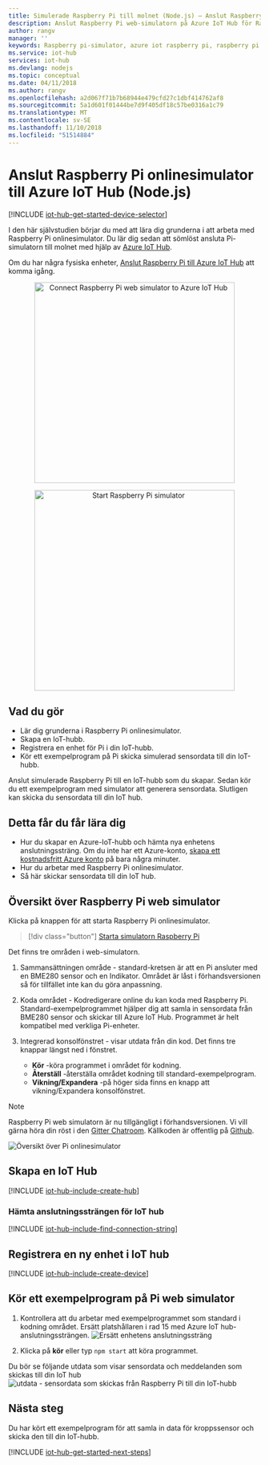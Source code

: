 ```yaml
---
title: Simulerade Raspberry Pi till molnet (Node.js) – Anslut Raspberry Pi web-simulatorn på Azure IoT Hub | Microsoft Docs
description: Anslut Raspberry Pi web-simulatorn på Azure IoT Hub för Raspberry Pi att skicka data till Azure-molnet.
author: rangv
manager: ''
keywords: Raspberry pi-simulator, azure iot raspberry pi, raspberry pi iot-hubb, raspberry pi skicka data till molnet, raspberry pi till molnet
ms.service: iot-hub
services: iot-hub
ms.devlang: nodejs
ms.topic: conceptual
ms.date: 04/11/2018
ms.author: rangv
ms.openlocfilehash: a2d067f71b7b68944e479cfd27c1dbf414762af8
ms.sourcegitcommit: 5a1d601f01444be7d9f405df18c57be0316a1c79
ms.translationtype: MT
ms.contentlocale: sv-SE
ms.lasthandoff: 11/10/2018
ms.locfileid: "51514884"
---
```

# <a name="connect-raspberry-pi-online-simulator-to-azure-iot-hub-nodejs"></a>Anslut Raspberry Pi onlinesimulator till Azure IoT Hub (Node.js)

[!INCLUDE [iot-hub-get-started-device-selector](../../includes/iot-hub-get-started-device-selector.md)]

I den här självstudien börjar du med att lära dig grunderna i att arbeta med Raspberry Pi onlinesimulator. Du lär dig sedan att sömlöst ansluta Pi-simulatorn till molnet med hjälp av [Azure IoT Hub](about-iot-hub.md). 

Om du har några fysiska enheter, [Anslut Raspberry Pi till Azure IoT Hub](iot-hub-raspberry-pi-kit-node-get-started.md) att komma igång. 

<p>
<div id="diag" style="width:100%; text-align:center">
<a href="https://azure-samples.github.io/raspberry-pi-web-simulator/#getstarted" target="_blank">
<img src="media/iot-hub-raspberry-pi-web-simulator/3_banner.png" alt="Connect Raspberry Pi web simulator to Azure IoT Hub" width="400">
</div>
<p>
<div id="button" style="width:100%; text-align:center">
<a href="https://azure-samples.github.io/raspberry-pi-web-simulator/#Getstarted" target="_blank">
<img src="media/iot-hub-raspberry-pi-web-simulator/6_button_default.png" alt="Start Raspberry Pi simulator" width="400" onmouseover="this.src='media/iot-hub-raspberry-pi-web-simulator/5_button_click.png';" onmouseout="this.src='media/iot-hub-raspberry-pi-web-simulator/6_button_default.png';">
</div>

## <a name="what-you-do"></a>Vad du gör

* Lär dig grunderna i Raspberry Pi onlinesimulator.
* Skapa en IoT-hubb.
* Registrera en enhet för Pi i din IoT-hubb.
* Kör ett exempelprogram på Pi skicka simulerad sensordata till din IoT-hubb.

Anslut simulerade Raspberry Pi till en IoT-hubb som du skapar. Sedan kör du ett exempelprogram med simulator att generera sensordata. Slutligen kan skicka du sensordata till din IoT hub.

## <a name="what-you-learn"></a>Detta får du får lära dig

* Hur du skapar en Azure-IoT-hubb och hämta nya enhetens anslutningssträng. Om du inte har ett Azure-konto, [skapa ett kostnadsfritt Azure konto](https://azure.microsoft.com/free/) på bara några minuter.
* Hur du arbetar med Raspberry Pi onlinesimulator.
* Så här skickar sensordata till din IoT hub.

## <a name="overview-of-raspberry-pi-web-simulator"></a>Översikt över Raspberry Pi web simulator

Klicka på knappen för att starta Raspberry Pi onlinesimulator.

> [!div class="button"]
<a href="https://azure-samples.github.io/raspberry-pi-web-simulator/#GetStarted" target="_blank">Starta simulatorn Raspberry Pi</a>

Det finns tre områden i web-simulatorn.

1. Sammansättningen område - standard-kretsen är att en Pi ansluter med en BME280 sensor och en Indikator. Området är låst i förhandsversionen så för tillfället inte kan du göra anpassning.

2. Koda området - Kodredigerare online du kan koda med Raspberry Pi. Standard-exempelprogrammet hjälper dig att samla in sensordata från BME280 sensor och skickar till Azure IoT Hub. Programmet är helt kompatibel med verkliga Pi-enheter. 

3. Integrerad konsolfönstret - visar utdata från din kod. Det finns tre knappar längst ned i fönstret.

   * **Kör** -köra programmet i området för kodning.
   * **Återställ** -återställa området kodning till standard-exempelprogram.
   * **Vikning/Expandera** -på höger sida finns en knapp att vikning/Expandera konsolfönstret.

> [!NOTE] 
Raspberry Pi web simulatorn är nu tillgängligt i förhandsversionen. Vi vill gärna höra din röst i den [Gitter Chatroom](https://gitter.im/Microsoft/raspberry-pi-web-simulator). Källkoden är offentlig på [Github](https://github.com/Azure-Samples/raspberry-pi-web-simulator).

![Översikt över Pi onlinesimulator](media/iot-hub-raspberry-pi-web-simulator/0_overview.png)

## <a name="create-an-iot-hub"></a>Skapa en IoT Hub

[!INCLUDE [iot-hub-include-create-hub](../../includes/iot-hub-include-create-hub.md)]

### <a name="retrieve-connection-string-for-iot-hub"></a>Hämta anslutningssträngen för IoT hub

[!INCLUDE [iot-hub-include-find-connection-string](../../includes/iot-hub-include-find-connection-string.md)]

## <a name="register-a-new-device-in-the-iot-hub"></a>Registrera en ny enhet i IoT hub

[!INCLUDE [iot-hub-include-create-device](../../includes/iot-hub-include-create-device.md)]

## <a name="run-a-sample-application-on-pi-web-simulator"></a>Kör ett exempelprogram på Pi web simulator

1. Kontrollera att du arbetar med exempelprogrammet som standard i kodning området. Ersätt platshållaren i rad 15 med Azure IoT hub-anslutningssträngen.
   ![Ersätt enhetens anslutningssträng](media/iot-hub-raspberry-pi-web-simulator/1_connectionstring.png)

2. Klicka på **kör** eller typ `npm start` att köra programmet.

Du bör se följande utdata som visar sensordata och meddelanden som skickas till din IoT hub ![utdata - sensordata som skickas från Raspberry Pi till din IoT-hubb](media/iot-hub-raspberry-pi-web-simulator/2_run_application.png)


## <a name="next-steps"></a>Nästa steg

Du har kört ett exempelprogram för att samla in data för kroppssensor och skicka den till din IoT-hubb.

[!INCLUDE [iot-hub-get-started-next-steps](../../includes/iot-hub-get-started-next-steps.md)]
